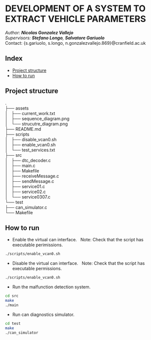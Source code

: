 # DEVELOPMENT OF A SYSTEM TO EXTRACT VEHICLE PARAMETERS
_Author: **Nicolas Gonzalez Vallejo**_ <br />
_Supervisors: **Stefano Longo**, **Salvatore Gariuolo**_ <br />
Contact: {s.gariuolo, s.longo, n.gonzalezvallejo.869}@cranfield.ac.uk <br />

## Index
* [Project structure](https://github.com/ngonza27/ctp-ngv-23/#project-structure)
* [How to run](https://github.com/ngonza27/ctp-ngv-23/#how-to-run)


## Project structure
.<br />
├── assets<br />
│   ├── current_work.txt<br />
│   ├── sequence_diagram.png<br />
│   └── strucutre_diagram.png<br />
├── README.md<br />
├── scripts<br />
│   ├── disable_vcan0.sh<br />
│   ├── enable_vcan0.sh<br />
│   └── test_services.txt<br />
├── src<br />
│   ├── dtc_decoder.c<br />
│   ├── main.c<br />
│   ├── Makefile<br />
│   ├── receiveMessage.c<br />
│   ├── sendMessage.c<br />
│   ├── service01.c<br />
│   ├── service02.c<br />
│   └── service0307.c<br />
└── test<br />
    ├── can_simulator.c<br />
    └── Makefile<br />

## How to run

-  Enable the virtual can interface.
  Note: Check that the script has executable perimissions.
```sh
./scripts/enable_vcan0.sh
```

-  Disable the virtual can interface.
  Note: Check that the script has executable permissions.
```sh
./scripts/enable_vcan0.sh
```

-  Run the malfunction detection system.
```sh
cd src
make
./main
```

-  Run can diagnostics simulator.
```sh
cd test
make
./can_simulator
```



